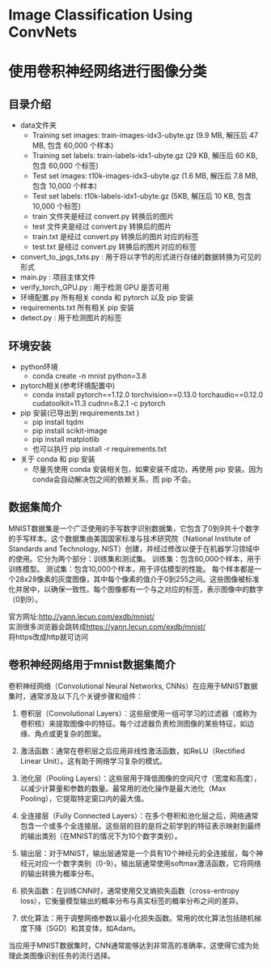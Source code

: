 # Image Classification Using ConvNets
# 使用卷积神经网络进行图像分类

## 目录介绍
- data文件夹
  - Training set images: train-images-idx3-ubyte.gz (9.9 MB, 解压后 47 MB, 包含 60,000 个样本)
  - Training set labels: train-labels-idx1-ubyte.gz (29 KB, 解压后 60 KB, 包含 60,000 个标签)
  - Test set images: t10k-images-idx3-ubyte.gz (1.6 MB, 解压后 7.8 MB, 包含 10,000 个样本)
  - Test set labels: t10k-labels-idx1-ubyte.gz (5KB, 解压后 10 KB, 包含 10,000 个标签)
  - train 文件夹是经过 convert.py 转换后的图片
  - test 文件夹是经过 convert.py 转换后的图片
  - train.txt 是经过 convert.py 转换后的图片对应的标签
  - test.txt 是经过 convert.py 转换后的图片对应的标签
- convert_to_jpgs_txts.py : 用于将以字节的形式进行存储的数据转换为可见的形式
- main.py : 项目主体文件
- verify_torch_GPU.py : 用于检测 GPU 是否可用
- 环境配置.py 所有相关 conda 和 pytorch 以及 pip 安装
- requirements.txt 所有相关 pip 安装
- detect.py : 用于检测图片的标签

## 环境安装
- python环境
  - conda create -n mnist python=3.8
- pytorch相关(参考环境配置中)
  - conda install pytorch==1.12.0 torchvision==0.13.0 torchaudio==0.12.0 cudatoolkit=11.3 cudnn=8.2.1 -c pytorch
- pip 安装(已导出到 requirements.txt ) 
  - pip install tqdm
  - pip install scikit-image
  - pip install matplotlib
  - 也可以执行 pip install -r requirements.txt 
- 关于 conda 和 pip 安装
  - 尽量先使用 conda 安装相关包，如果安装不成功，再使用 pip 安装。因为conda会自动解决包之间的依赖关系，而 pip 不会。

## 数据集简介
MNIST数据集是一个广泛使用的手写数字识别数据集，它包含了0到9共十个数字的手写样本。这个数据集由美国国家标准与技术研究院（National Institute of Standards and Technology, NIST）创建，并经过修改以便于在机器学习领域中的使用。它分为两个部分：训练集和测试集。
训练集：包含60,000个样本，用于训练模型。
测试集：包含10,000个样本，用于评估模型的性能。
每个样本都是一个28x28像素的灰度图像，其中每个像素的值介于0到255之间。这些图像被标准化并居中，以确保一致性。每个图像都有一个与之对应的标签，表示图像中的数字（0到9）。  

官方网址:<http://yann.lecun.com/exdb/mnist/>  
实测很多浏览器会跳转成<https://yann.lecun.com/exdb/mnist/>  
将https改成http就可访问

## 卷积神经网络用于mnist数据集简介
卷积神经网络（Convolutional Neural Networks, CNNs）在应用于MNIST数据集时，通常涉及以下几个关键步骤和组件：

1. 卷积层（Convolutional Layers）：这些层使用一组可学习的过滤器（或称为卷积核）来提取图像中的特征。每个过滤器负责检测图像的某些特征，如边缘、角点或更复杂的图案。

2. 激活函数：通常在卷积层之后应用非线性激活函数，如ReLU（Rectified Linear Unit）。这有助于网络学习复杂的模式。

3. 池化层（Pooling Layers）：这些层用于降低图像的空间尺寸（宽度和高度），以减少计算量和参数的数量。最常用的池化操作是最大池化（Max Pooling），它提取特定窗口内的最大值。

4. 全连接层（Fully Connected Layers）：在多个卷积和池化层之后，网络通常包含一个或多个全连接层。这些层的目的是将之前学到的特征表示映射到最终的输出类别（在MNIST的情况下为10个数字类别）。

5. 输出层：对于MNIST，输出层通常是一个具有10个神经元的全连接层，每个神经元对应一个数字类别（0-9）。输出层通常使用softmax激活函数，它将网络的输出转换为概率分布。

6. 损失函数：在训练CNN时，通常使用交叉熵损失函数（cross-entropy loss），它衡量模型输出的概率分布与真实标签的概率分布之间的差异。

7. 优化算法：用于调整网络参数以最小化损失函数。常用的优化算法包括随机梯度下降（SGD）和其变体，如Adam。

当应用于MNIST数据集时，CNN通常能够达到非常高的准确率，这使得它成为处理此类图像识别任务的流行选择。

